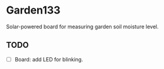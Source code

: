 # Garden133

Solar-powered board for measuring garden soil moisture level.

## TODO

- [ ] Board: add LED for blinking.
